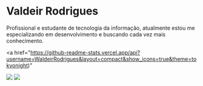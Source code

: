 # Valdeir Rodrigues
Profissional e estudante de tecnologia da informação, atualmente estou me especializando em desenvolvimento e buscando cada vez mais conhecimento. 
</a>

<a href="https://github-readme-stats.vercel.app/api?username=WaldeirRodrigues&layout=compact&show_icons=true&theme=tokyonight)"</a>

<div> 
   <a href="https://instagram.com/wald_rodrigues" target="_blank"><img src="https://img.shields.io/badge/-Instagram-%23E4405F?style=for-the-badge&logo=instagram&logoColor=white" target="_blank"></a>
  </a>
  <a href="https://www.linkedin.com/in/valdeir-rodrigues-9a57aa13a" target="_blank"><img src="https://img.shields.io/badge/-LinkedIn-%230077B5?style=for-the-badge&logo=linkedin&logoColor=white" target="_blank"></a> 
</div>
